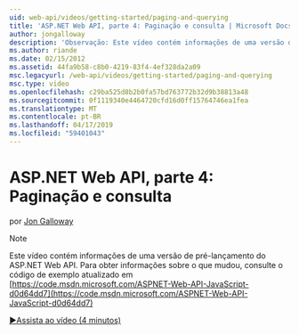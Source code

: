 ```yaml
---
uid: web-api/videos/getting-started/paging-and-querying
title: 'ASP.NET Web API, parte 4: Paginação e consulta | Microsoft Docs'
author: jongalloway
description: 'Observação: Este vídeo contém informações de uma versão de pré-lançamento do ASP.NET Web API'
ms.author: riande
ms.date: 02/15/2012
ms.assetid: 44fa9b58-c8b0-4219-83f4-4ef328da2a09
msc.legacyurl: /web-api/videos/getting-started/paging-and-querying
msc.type: video
ms.openlocfilehash: c29ba525d8b2b0fa57bd763772b32d9b38813a48
ms.sourcegitcommit: 0f1119340e4464720cfd16d0ff15764746ea1fea
ms.translationtype: MT
ms.contentlocale: pt-BR
ms.lasthandoff: 04/17/2019
ms.locfileid: "59401043"
---
```

# <a name="aspnet-web-api-part-4-paging-and-querying"></a>ASP.NET Web API, parte 4: Paginação e consulta

por [Jon Galloway](https://github.com/jongalloway)

> [!NOTE]
> Este vídeo contém informações de uma versão de pré-lançamento do ASP.NET Web API. Para obter informações sobre o que mudou, consulte o código de exemplo atualizado em [https://code.msdn.microsoft.com/ASPNET-Web-API-JavaScript-d0d64dd7](https://code.msdn.microsoft.com/ASPNET-Web-API-JavaScript-d0d64dd7)

[&#9654;Assista ao vídeo (4 minutos)](https://channel9.msdn.com/Blogs/ASP-NET-Site-Videos/paging-and-querying)
